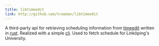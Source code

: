 ```yaml
---
title: libtimeedit
link: http://github.com/treeman/libtimeedit
---
```


A third-party api for retrieving scheduling information from [timeedit][] written in [rust][]. Realized with a simple [cli][]. Used to fetch schedule for Linköping's University.

[timeedit]: https://se.timeedit.net/web/liu/db1/schema/ "LIU timeedit"
[cli]: https://github.com/treeman/liuschema "Command-line interface for timeedit"
[rust]: http://www.rust-lang.org/ "rust"


